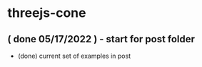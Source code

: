 # threejs-cone

## ( done 05/17/2022 ) - start for post folder
* (done) current set of examples in post